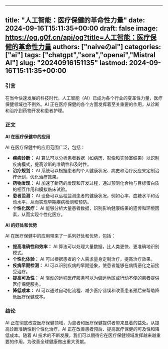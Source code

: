 
---
title: "人工智能：医疗保健的革命性力量"
date: 2024-09-16T15:11:35+00:00
draft: false
image: https://og.g0f.cn/api/og?title=人工智能：医疗保健的革命性力量
authors: ["naiveのai"]
categories: ["ai"]
tags: ["chatgpt","sora","openai","Mistral AI"]
slug: "20240916151135"
lastmod: 2024-09-16T15:11:35+00:00
---
### 引言

在当今快速发展的科技时代，人工智能（AI）已成为各个行业的变革性力量，医疗保健领域也不例外。AI 正在医疗保健的各个方面发挥着至关重要的作用，从诊断和治疗到药物开发和患者护理。

### 正文

**AI 在医疗保健中的应用**

AI 在医疗保健中的应用范围广泛，包括：

- **疾病诊断：** AI 算法可以分析患者数据（如病历、影像和实验室结果）以识别疾病模式，提高诊断的准确性和及时性。
- **治疗规划：** AI 系统可以根据患者的个人健康状况、病史和治疗反应来定制治疗计划，优化治疗效果。
- **药物发现：** AI 加速了新药的发现和开发过程，通过预测化合物与目标蛋白质的相互作用和模拟临床试验。
- **患者监测：** AI 设备可以远程监测患者的健康状况，例如心率、血糖水平和活动水平，从而实现早期疾病检测和预防。
- **个性化医疗：** AI 能够分析大量患者数据，识别影响健康结果的遗传和环境因素，从而实现个性化医疗。

**AI 的好处和优势**

AI 在医疗保健中的应用带来了一系列好处和优势，包括：

- **提高准确性和效率：** AI 算法可以处理大量数据，比人类更快、更准确地识别模式。
- **个性化体验：** AI 可以根据患者的个人需求量身定制治疗，提高治疗效果。
- **疾病早期检测：** AI 可以识别疾病的早期迹象，使患者能够在病情恶化之前接受治疗。
- **提高可及性：** AI 驱动的远程医疗服务可以为偏远地区或行动不便的患者提供医疗保健服务。
- **降低成本：** AI 可以通过自动化流程、减少医疗错误和改善患者预后来帮助降低医疗保健成本。

### 结论

AI 正在彻底改变医疗保健领域，为患者和医疗保健提供者带来显着的益处。从提高诊断准确性到个性化治疗，AI 正在改善患者预后、提高医疗保健的可及性和降低成本。随着 AI 技术的不断发展，我们可以期待它在医疗保健领域发挥越来越重要的作用，为改善全球健康做出重大贡献。